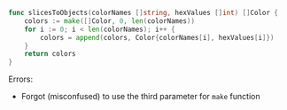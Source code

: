 ```go
func slicesToObjects(colorNames []string, hexValues []int) []Color {
	colors := make([]Color, 0, len(colorNames))
	for i := 0; i < len(colorNames); i++ {
		colors = append(colors, Color{colorNames[i], hexValues[i]})
	}
	return colors
}
```

Errors:
 - Forgot (misconfused) to use the third parameter for `make` function